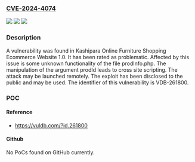 ### [CVE-2024-4074](https://cve.mitre.org/cgi-bin/cvename.cgi?name=CVE-2024-4074)
![](https://img.shields.io/static/v1?label=Product&message=Online%20Furniture%20Shopping%20Ecommerce%20Website&color=blue)
![](https://img.shields.io/static/v1?label=Version&message=%3D%201.0%20&color=brighgreen)
![](https://img.shields.io/static/v1?label=Vulnerability&message=CWE-79%20Cross%20Site%20Scripting&color=brighgreen)

### Description

A vulnerability was found in Kashipara Online Furniture Shopping Ecommerce Website 1.0. It has been rated as problematic. Affected by this issue is some unknown functionality of the file prodInfo.php. The manipulation of the argument prodId leads to cross site scripting. The attack may be launched remotely. The exploit has been disclosed to the public and may be used. The identifier of this vulnerability is VDB-261800.

### POC

#### Reference
- https://vuldb.com/?id.261800

#### Github
No PoCs found on GitHub currently.

